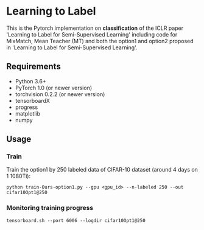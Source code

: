 # Learning to Label
This is the Pytorch implementation on **classification** of the ICLR paper 'Learning to Label for Semi-Supervised Learning' including code for MixMatch, Mean Teacher (MT) and both the option1 and option2 proposed in 'Learning to Label for Semi-Supervised Learning'.


## Requirements
- Python 3.6+
- PyTorch 1.0 (or newer version)
- torchvision 0.2.2 (or newer version)
- tensorboardX
- progress
- matplotlib
- numpy

## Usage

### Train
Train the option1 by 250 labeled data of CIFAR-10 dataset (around 4 days on 1 1080Ti):

```
python train-Ours-option1.py --gpu <gpu_id> --n-labeled 250 --out cifar10Opt1@250
```

### Monitoring training progress
```
tensorboard.sh --port 6006 --logdir cifar10Opt1@250
```

